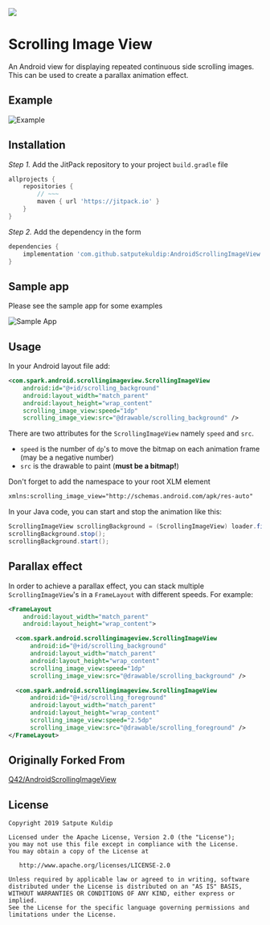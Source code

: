 [![](https://jitpack.io/v/satputekuldip/AndroidScrollingImageView.svg)](https://jitpack.io/#satputekuldip/AndroidScrollingImageView)

# Scrolling Image View

An Android view for displaying repeated continuous side scrolling images. This can be used to create a parallax animation effect.

## Example

![Example](https://raw.githubusercontent.com/Q42/AndroidScrollingImageView/master/preview.gif)

## Installation

_Step 1._ Add the JitPack repository to your project `build.gradle` file

```gradle
allprojects {
    repositories {
        // ~~~
        maven { url 'https://jitpack.io' }
    }
}
```

_Step 2._ Add the dependency in the form

```gradle
dependencies {
    implementation 'com.github.satputekuldip:AndroidScrollingImageView:1.0.0'
}
```

## Sample app

Please see the sample app for some examples

![Sample App](https://raw.githubusercontent.com/Q42/AndroidScrollingImageView/master/sample_app.png)

## Usage

In your Android layout file add:

```xml
<com.spark.android.scrollingimageview.ScrollingImageView
    android:id="@+id/scrolling_background"
    android:layout_width="match_parent"
    android:layout_height="wrap_content"
    scrolling_image_view:speed="1dp"
    scrolling_image_view:src="@drawable/scrolling_background" />
```

There are two attributes for the `ScrollingImageView` namely `speed` and `src`.

- `speed` is the number of `dp`'s to move the bitmap on each animation frame (may be a negative number)
- `src` is the drawable to paint (**must be a bitmap!**)

Don't forget to add the namespace to your root XLM element

```xml
xmlns:scrolling_image_view="http://schemas.android.com/apk/res-auto"
```

In your Java code, you can start and stop the animation like this:

```java
ScrollingImageView scrollingBackground = (ScrollingImageView) loader.findViewById(R.id.scrolling_background);
scrollingBackground.stop();
scrollingBackground.start();
```

## Parallax effect

In order to achieve a parallax effect, you can stack multiple `ScrollingImageView`'s in a `FrameLayout` with different speeds. For example:

```xml
<FrameLayout
    android:layout_width="match_parent"
    android:layout_height="wrap_content">

  <com.spark.android.scrollingimageview.ScrollingImageView
      android:id="@+id/scrolling_background"
      android:layout_width="match_parent"
      android:layout_height="wrap_content"
      scrolling_image_view:speed="1dp"
      scrolling_image_view:src="@drawable/scrolling_background" />

  <com.spark.android.scrollingimageview.ScrollingImageView
      android:id="@+id/scrolling_foreground"
      android:layout_width="match_parent"
      android:layout_height="wrap_content"
      scrolling_image_view:speed="2.5dp"
      scrolling_image_view:src="@drawable/scrolling_foreground" />
</FrameLayout>
```

## Originally Forked From

<a href="https://github.com/Q42/AndroidScrollingImageView">Q42/AndroidScrollingImageView</a>

## License

```
Copyright 2019 Satpute Kuldip

Licensed under the Apache License, Version 2.0 (the "License");
you may not use this file except in compliance with the License.
You may obtain a copy of the License at

   http://www.apache.org/licenses/LICENSE-2.0

Unless required by applicable law or agreed to in writing, software
distributed under the License is distributed on an "AS IS" BASIS,
WITHOUT WARRANTIES OR CONDITIONS OF ANY KIND, either express or implied.
See the License for the specific language governing permissions and
limitations under the License.
```
